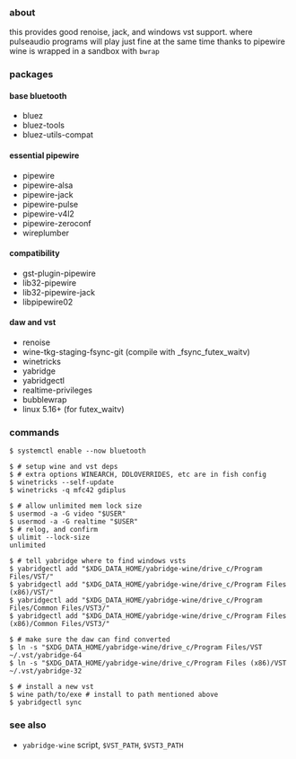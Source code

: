 ### about

this provides good renoise, jack, and windows vst support. where
pulseaudio programs will play just fine at the same time thanks to
pipewire  
wine is wrapped in a sandbox with `bwrap`

### packages

#### base bluetooth

- bluez
- bluez-tools
- bluez-utils-compat

#### essential pipewire

- pipewire
- pipewire-alsa
- pipewire-jack
- pipewire-pulse
- pipewire-v4l2
- pipewire-zeroconf
- wireplumber

#### compatibility

- gst-plugin-pipewire
- lib32-pipewire
- lib32-pipewire-jack
- libpipewire02

#### daw and vst

- renoise
- wine-tkg-staging-fsync-git (compile with \_fsync_futex_waitv)
- winetricks
- yabridge
- yabridgectl
- realtime-privileges
- bubblewrap
- linux 5.16+ (for futex_waitv)

### commands

    $ systemctl enable --now bluetooth

    $ # setup wine and vst deps
    $ # extra options WINEARCH, DDLOVERRIDES, etc are in fish config
    $ winetricks --self-update
    $ winetricks -q mfc42 gdiplus

    $ # allow unlimited mem lock size
    $ usermod -a -G video "$USER"
    $ usermod -a -G realtime "$USER"
    $ # relog, and confirm
    $ ulimit --lock-size
    unlimited

    $ # tell yabridge where to find windows vsts
    $ yabridgectl add "$XDG_DATA_HOME/yabridge-wine/drive_c/Program Files/VST/"
    $ yabridgectl add "$XDG_DATA_HOME/yabridge-wine/drive_c/Program Files (x86)/VST/"
    $ yabridgectl add "$XDG_DATA_HOME/yabridge-wine/drive_c/Program Files/Common Files/VST3/"
    $ yabridgectl add "$XDG_DATA_HOME/yabridge-wine/drive_c/Program Files (x86)/Common Files/VST3/"

    $ # make sure the daw can find converted
    $ ln -s "$XDG_DATA_HOME/yabridge-wine/drive_c/Program Files/VST ~/.vst/yabridge-64
    $ ln -s "$XDG_DATA_HOME/yabridge-wine/drive_c/Program Files (x86)/VST ~/.vst/yabridge-32

    $ # install a new vst
    $ wine path/to/exe # install to path mentioned above
    $ yabridgectl sync

### see also

- `yabridge-wine` script, `$VST_PATH`, `$VST3_PATH`

